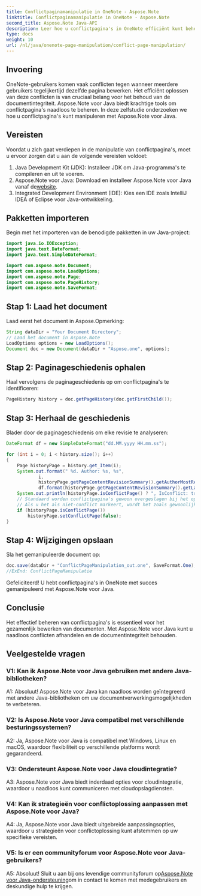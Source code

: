 ```yaml
---
title: Conflictpaginamanipulatie in OneNote - Aspose.Note
linktitle: Conflictpaginamanipulatie in OneNote - Aspose.Note
second_title: Aspose.Note Java-API
description: Leer hoe u conflictpagina's in OneNote efficiënt kunt beheren met Aspose.Note voor Java. Los conflicten naadloos op met stapsgewijze begeleiding.
type: docs
weight: 10
url: /nl/java/onenote-page-manipulation/conflict-page-manipulation/
---
```

## Invoering

OneNote-gebruikers komen vaak conflicten tegen wanneer meerdere gebruikers tegelijkertijd dezelfde pagina bewerken. Het efficiënt oplossen van deze conflicten is van cruciaal belang voor het behoud van de documentintegriteit. Aspose.Note voor Java biedt krachtige tools om conflictpagina's naadloos te beheren. In deze zelfstudie onderzoeken we hoe u conflictpagina's kunt manipuleren met Aspose.Note voor Java.

## Vereisten

Voordat u zich gaat verdiepen in de manipulatie van conflictpagina's, moet u ervoor zorgen dat u aan de volgende vereisten voldoet:

1. Java Development Kit (JDK): Installeer JDK om Java-programma's te compileren en uit te voeren.
2. Aspose.Note voor Java: Download en installeer Aspose.Note voor Java vanaf de[website](https://releases.aspose.com/note/java/).
3. Integrated Development Environment (IDE): Kies een IDE zoals IntelliJ IDEA of Eclipse voor Java-ontwikkeling.

## Pakketten importeren

Begin met het importeren van de benodigde pakketten in uw Java-project:

```java
import java.io.IOException;
import java.text.DateFormat;
import java.text.SimpleDateFormat;

import com.aspose.note.Document;
import com.aspose.note.LoadOptions;
import com.aspose.note.Page;
import com.aspose.note.PageHistory;
import com.aspose.note.SaveFormat;

```

## Stap 1: Laad het document

Laad eerst het document in Aspose.Opmerking:

```java
String dataDir = "Your Document Directory";
// Laad het document in Aspose.Note
LoadOptions options = new LoadOptions();
Document doc = new Document(dataDir + "Aspose.one", options);
```

## Stap 2: Paginageschiedenis ophalen

Haal vervolgens de paginageschiedenis op om conflictpagina's te identificeren:

```java
PageHistory history = doc.getPageHistory(doc.getFirstChild());
```

## Stap 3: Herhaal de geschiedenis

Blader door de paginageschiedenis om elke revisie te analyseren:

```java
DateFormat df = new SimpleDateFormat("dd.MM.yyyy HH.mm.ss");

for (int i = 0; i < history.size(); i++)
{
    Page historyPage = history.get_Item(i);
    System.out.format(" %d. Author: %s, %s",
            i,
            historyPage.getPageContentRevisionSummary().getAuthorMostRecent(),
            df.format(historyPage.getPageContentRevisionSummary().getLastModifiedTime()));
    System.out.println(historyPage.isConflictPage() ? ", IsConflict: true" : "");
    // Standaard worden conflictpagina's gewoon overgeslagen bij het opslaan.
    // Als u het als niet-conflict markeert, wordt het zoals gewoonlijk in de geschiedenis opgeslagen.
    if (historyPage.isConflictPage())
        historyPage.setConflictPage(false);
}
```

## Stap 4: Wijzigingen opslaan

Sla het gemanipuleerde document op:

```java
doc.save(dataDir + "ConflictPageManipulation_out.one", SaveFormat.One);
//ExEnd: ConflictPageManipulatie
```

Gefeliciteerd! U hebt conflictpagina's in OneNote met succes gemanipuleerd met Aspose.Note voor Java.

## Conclusie

Het effectief beheren van conflictpagina's is essentieel voor het gezamenlijk bewerken van documenten. Met Aspose.Note voor Java kunt u naadloos conflicten afhandelen en de documentintegriteit behouden.

## Veelgestelde vragen

### V1: Kan ik Aspose.Note voor Java gebruiken met andere Java-bibliotheken?

A1: Absoluut! Aspose.Note voor Java kan naadloos worden geïntegreerd met andere Java-bibliotheken om uw documentverwerkingsmogelijkheden te verbeteren.

### V2: Is Aspose.Note voor Java compatibel met verschillende besturingssystemen?

A2: Ja, Aspose.Note voor Java is compatibel met Windows, Linux en macOS, waardoor flexibiliteit op verschillende platforms wordt gegarandeerd.

### V3: Ondersteunt Aspose.Note voor Java cloudintegratie?

A3: Aspose.Note voor Java biedt inderdaad opties voor cloudintegratie, waardoor u naadloos kunt communiceren met cloudopslagdiensten.

### V4: Kan ik strategieën voor conflictoplossing aanpassen met Aspose.Note voor Java?

A4: Ja, Aspose.Note voor Java biedt uitgebreide aanpassingsopties, waardoor u strategieën voor conflictoplossing kunt afstemmen op uw specifieke vereisten.

### V5: Is er een communityforum voor Aspose.Note voor Java-gebruikers?

 A5: Absoluut! Sluit u aan bij ons levendige communityforum op[Aspose.Note voor Java-ondersteuning](https://forum.aspose.com/c/note/28)om in contact te komen met medegebruikers en deskundige hulp te krijgen.